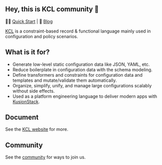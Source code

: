 ## Hey, this is KCL community 👋

👩‍💻 [Quick Start](https://kcl-lang.io/docs/user_docs/getting-started/kcl-quick-start) | 👀 [Blog](https://kcl-lang.io/blog)

[KCL](https://github.com/kcl-lang/kcl) is a constraint-based record & functional language mainly used in configuration and policy scenarios.

## What is it for?

+ Generate low-level static configuration data like JSON, YAML, etc.
+ Reduce boilerplate in configuration data with the schema modeling.
+ Define transformers and constraints for configuration data and templates and mutate/validate them automatically.
+ Organize, simplify, unify, and manage large configurations scalably without side effects.
+ Used as a platform engineering language to deliver modern apps with [KusionStack](https://github.com/KusionStack).

## Document

See the [KCL website](https://kcl-lang.io) for more.

## Community

See the [community](https://github.com/kcl-lang/community) for ways to join us.
